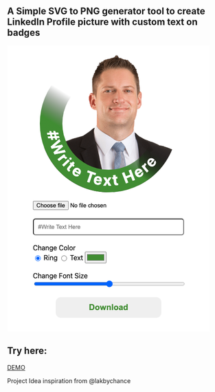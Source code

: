 ## A Simple SVG to PNG generator tool to create LinkedIn Profile picture with custom text on badges

![Project Image](https://github.com/Rajdeepc/linkedin-profile-creator/blob/master/github/hero.png?raw=true)

## Try here:
[DEMO](https://linkedin-profile-creator-pdgp-oag7cb3q9-rajdeepc.vercel.app/)


Project Idea inspiration from @lakbychance